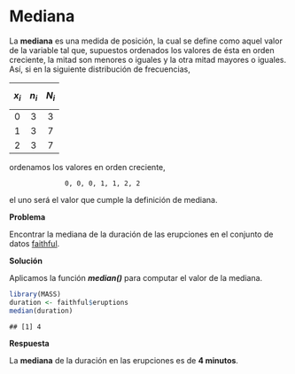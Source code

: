 
# Mediana

La __mediana__ es una medida de posición, la cual se define como aquel valor de la variable tal que, supuestos ordenados los valores de ésta en orden creciente, la mitad son menores o iguales y la otra mitad mayores o iguales. Así, si en la siguiente distribución de frecuencias,

            
             
  | $$x_{i}$$  | $$n_{i}$$  | $$N_{i}$$ |
| :--: | :--: | :--: |
| 0 | 3 | 3|
| 1 | 3 | 7 |
| 2 | 3 | 7 |


ordenamos los valores en orden creciente,

                  0, 0, 0, 1, 1, 2, 2
                  
el uno será el valor que cumple la definición de mediana.

__Problema__

Encontrar la mediana de la duración de las erupciones en el conjunto de datos [faithful](../chapter2/nquantitative.md).

__Solución__

Aplicamos la función ___median()___ para computar el valor de la mediana.


```r
library(MASS)
duration <- faithful$eruptions
median(duration)
```

```
## [1] 4
```

__Respuesta__

La __mediana__ de la duración en las erupciones es de __4 minutos__.
                        
                 
